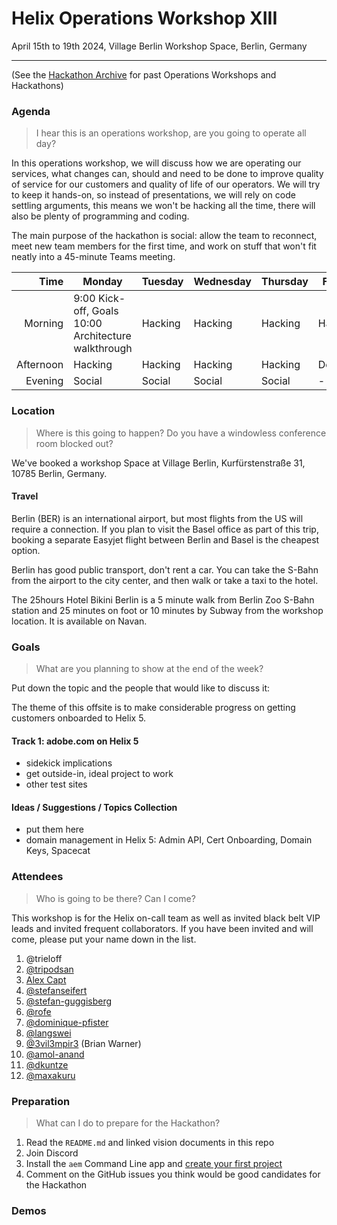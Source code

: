 # Helix Operations Workshop XIII

April 15th to 19th 2024, Village Berlin Workshop Space, Berlin, Germany

---

(See the [Hackathon Archive](./README.md) for past Operations Workshops and Hackathons)

### Agenda

> I hear this is an operations workshop, are you going to operate all day?

In this operations workshop, we will discuss how we are operating our services, what changes can, should and need to be done to
improve quality of service for our customers and quality of life of our operators. We will try to keep it hands-on, so instead
of presentations, we will rely on code settling arguments, this means we won't be hacking all the time, there will also be plenty 
of programming and coding.

The main purpose of the hackathon is social: allow the team to reconnect, meet new team members for the first time, and work on 
stuff that won't fit neatly into a 45-minute Teams meeting.

| Time      | Monday                              | Tuesday           | Wednesday         | Thursday          | Friday            |
| --------: | ----------------------------------- | ----------------- | ----------------- | ----------------- | ----------------- |
|   Morning | 9:00 Kick-off, Goals<br>10:00 Architecture walkthrough | Hacking | Hacking | Hacking | Hacking  |
| Afternoon | Hacking | Hacking | Hacking | Hacking | Demos |
|   Evening | Social                          | Social        | Social        | Social        | -       |

### Location

> Where is this going to happen? Do you have a windowless conference room blocked out?

We've booked a workshop Space at Village Berlin, Kurfürstenstraße 31, 10785 Berlin, Germany.

#### Travel

Berlin (BER) is an international airport, but most flights from the US will require a connection. If you plan to visit the Basel office as part of this trip, booking a separate Easyjet flight between Berlin and Basel is the cheapest option.

Berlin has good public transport, don't rent a car. You can take the S-Bahn from the airport to the city center, and then walk or take a taxi to the hotel.

The 25hours Hotel Bikini Berlin is a 5 minute walk from Berlin Zoo S-Bahn station and 25 minutes on foot or 10 minutes by Subway from the workshop location. It is available on Navan.

### Goals

> What are you planning to show at the end of the week?

Put down the topic and the people that would like to discuss it:

The theme of this offsite is to make considerable progress on getting customers onboarded to Helix 5.

#### Track 1: adobe.com on Helix 5
- sidekick implications
- get outside-in, ideal project to work
- other test sites

#### Ideas / Suggestions / Topics Collection
- put them here
- domain management in Helix 5: Admin API, Cert Onboarding, Domain Keys, Spacecat


### Attendees

> Who is going to be there? Can I come?

This workshop is for the Helix on-call team as well as invited black belt VIP leads and invited frequent collaborators.
If you have been invited and will come, please put your name down in the list.

1. @trieloff
1. [@tripodsan](https://github.com/tripodsan)
1. [Alex Capt](https://github.com/kptdobe)
1. [@stefanseifert](https://github.com/stefanseifert)
1. [@stefan-guggisberg](https://github.com/stefan-guggisberg)
1. [@rofe](https://github.com/rofe)
1. [@dominique-pfister](https://github.com/dominique-pfister)
1. [@langswei](https://github.com/langswei)
1. [@3vil3mpir3](https://github.com/3vil3mpir3) (Brian Warner)
1. [@amol-anand](https://github.com/amol-anand)
1. [@dkuntze](https://github.com/dkuntze)
1. [@maxakuru](https://github.com/maxakuru)

### Preparation

> What can I do to prepare for the Hackathon?

1. Read the `README.md` and linked vision documents in this repo
2. Join Discord
3. Install the `aem` Command Line app and [create your first project](https://www.aem.live/tutorial)
4. Comment on the GitHub issues you think would be good candidates for the Hackathon

### Demos

